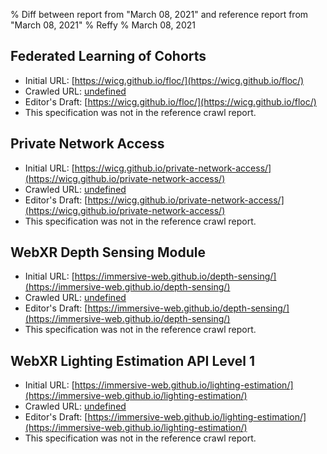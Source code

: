 % Diff between report from "March 08, 2021" and reference report from "March 08, 2021"
% Reffy
% March 08, 2021

## Federated Learning of Cohorts

- Initial URL: [https://wicg.github.io/floc/](https://wicg.github.io/floc/)
- Crawled URL: [undefined](undefined)
- Editor's Draft: [https://wicg.github.io/floc/](https://wicg.github.io/floc/)
- This specification was not in the reference crawl report.


## Private Network Access

- Initial URL: [https://wicg.github.io/private-network-access/](https://wicg.github.io/private-network-access/)
- Crawled URL: [undefined](undefined)
- Editor's Draft: [https://wicg.github.io/private-network-access/](https://wicg.github.io/private-network-access/)
- This specification was not in the reference crawl report.


## WebXR Depth Sensing Module

- Initial URL: [https://immersive-web.github.io/depth-sensing/](https://immersive-web.github.io/depth-sensing/)
- Crawled URL: [undefined](undefined)
- Editor's Draft: [https://immersive-web.github.io/depth-sensing/](https://immersive-web.github.io/depth-sensing/)
- This specification was not in the reference crawl report.


## WebXR Lighting Estimation API Level 1

- Initial URL: [https://immersive-web.github.io/lighting-estimation/](https://immersive-web.github.io/lighting-estimation/)
- Crawled URL: [undefined](undefined)
- Editor's Draft: [https://immersive-web.github.io/lighting-estimation/](https://immersive-web.github.io/lighting-estimation/)
- This specification was not in the reference crawl report.


